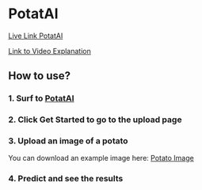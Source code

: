 # PotatAI

[Live Link PotatAI](https://ml-final-project-potato.vercel.app/)

[Link to Video Explanation](https://youtu.be/szX0NBm4gR4)

## How to use?

### 1. Surf to [PotatAI](https://ml-final-project-potato.vercel.app/)

### 2. Click Get Started to go to the upload page

### 3. Upload an image of a potato

You can download an example image here: [Potato Image](https://www.rhs.org.uk/getmedia/1435CE2D-6668-412F-960E-16BD126B40A8/SCN0000150_460601)

### 4. Predict and see the results
